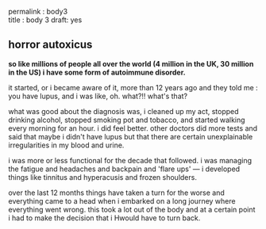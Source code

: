 permalink : body3  
title : body 3
draft: yes

## horror autoxicus

**so like millions of people all over the world (4 million in the UK, 30 million in the US) i have some form of autoimmune disorder.** 

it started, or i became aware of it, more than 12 years ago and they told me : you have lupus, and i was like, oh. what?!! what's that?

what was good about the diagnosis was, i cleaned up my act, stopped drinking alcohol, stopped smoking pot and tobacco, and started walking every morning for an hour. i did feel better. other doctors did more tests and said that maybe i didn't have lupus but that there are certain unexplainable irregularities in my blood and urine.

i was more or less functional for the decade that followed. i was managing the fatigue and headaches and backpain and 'flare ups' — i developed things like tinnitus and hyperacusis and frozen shoulders.

over the last 12 months things have taken a turn for the worse and everything came to a head when i embarked on a long journey where everything went wrong. this took a lot out of the body and at a certain point i had to make the decision that i Hwould have to turn back.